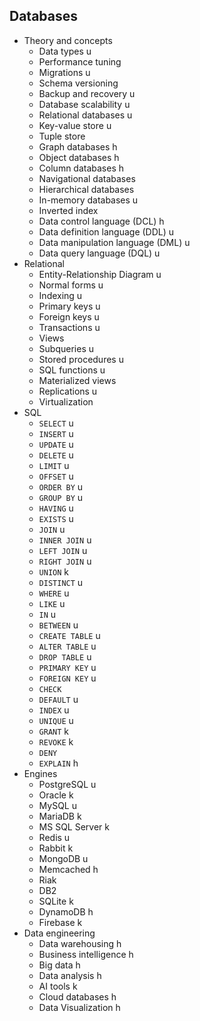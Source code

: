 ## Databases

- Theory and concepts
  - Data types u
  - Performance tuning
  - Migrations u
  - Schema versioning
  - Backup and recovery u
  - Database scalability u
  - Relational databases u
  - Key-value store u
  - Tuple store
  - Graph databases h
  - Object databases h
  - Column databases h
  - Navigational databases
  - Hierarchical databases
  - In-memory databases u
  - Inverted index
  - Data control language (DCL) h
  - Data definition language (DDL) u
  - Data manipulation language (DML) u
  - Data query language (DQL) u
- Relational
  - Entity-Relationship Diagram u
  - Normal forms u
  - Indexing u
  - Primary keys u
  - Foreign keys u
  - Transactions u
  - Views
  - Subqueries u
  - Stored procedures u
  - SQL functions u
  - Materialized views
  - Replications u
  - Virtualization
- SQL
  - `SELECT` u
  - `INSERT` u
  - `UPDATE` u
  - `DELETE` u
  - `LIMIT` u
  - `OFFSET` u
  - `ORDER BY` u
  - `GROUP BY` u
  - `HAVING` u
  - `EXISTS` u
  - `JOIN` u
  - `INNER JOIN` u
  - `LEFT JOIN` u
  - `RIGHT JOIN` u
  - `UNION` k
  - `DISTINCT` u
  - `WHERE` u
  - `LIKE` u
  - `IN` u
  - `BETWEEN` u
  - `CREATE TABLE` u
  - `ALTER TABLE` u
  - `DROP TABLE` u
  - `PRIMARY KEY` u
  - `FOREIGN KEY` u
  - `CHECK`
  - `DEFAULT` u
  - `INDEX` u
  - `UNIQUE` u
  - `GRANT` k
  - `REVOKE` k
  - `DENY`
  - `EXPLAIN` h
- Engines
  - PostgreSQL u
  - Oracle k
  - MySQL u
  - MariaDB k
  - MS SQL Server k
  - Redis u
  - Rabbit k
  - MongoDB u
  - Memcached h
  - Riak
  - DB2
  - SQLite k
  - DynamoDB h
  - Firebase k
- Data engineering
  - Data warehousing h
  - Business intelligence h
  - Big data h
  - Data analysis h
  - AI tools k
  - Cloud databases h
  - Data Visualization h
